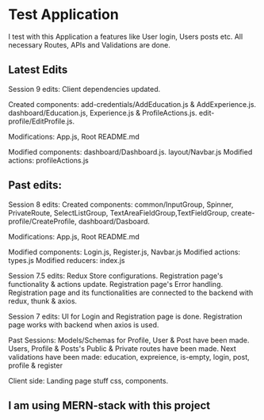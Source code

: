 # Test Application

I test with this Application a features like User login, Users posts etc.
All necessary Routes, APIs and Validations are done.

## Latest Edits

Session 9 edits:
Client dependencies updated.

Created components: add-credentials/AddEducation.js & AddExperience.js.
dashboard/Education.js, Experience.js & ProfileActions.js. edit-profile/EditProfile.js.

Modifications:
App.js, Root README.md

Modified components: dashboard/Dashboard.js. layout/Navbar.js
Modified actions: profileActions.js

## Past edits:

Session 8 edits:
Created components: common/InputGroup, Spinner, PrivateRoute, SelectListGroup, TextAreaFieldGroup,TextFieldGroup, create-profile/CreateProfile, dashboard/Dasboard.

Modifications:
App.js, Root README.md

Modified components: Login.js, Register.js, Navbar.js
Modified actions: types.js
Modified reducers: index.js

Session 7.5 edits:
Redux Store configurations. Registration page's functionality & actions update. Registration page's Error handling. Registration page and its functionalities are connected to the backend with redux, thunk & axios.

Session 7 edits:
UI for Login and Registration page is done. Registration page works with backend when axios is used.

Past Sessions:
Models/Schemas for Profile, User & Post have been made.
Users, Profile & Posts's Public & Private routes have been made.
Next validations have been made: education, expreience, is-empty, login, post, profile & register

Client side: Landing page stuff css, components.

## I am using MERN-stack with this project
